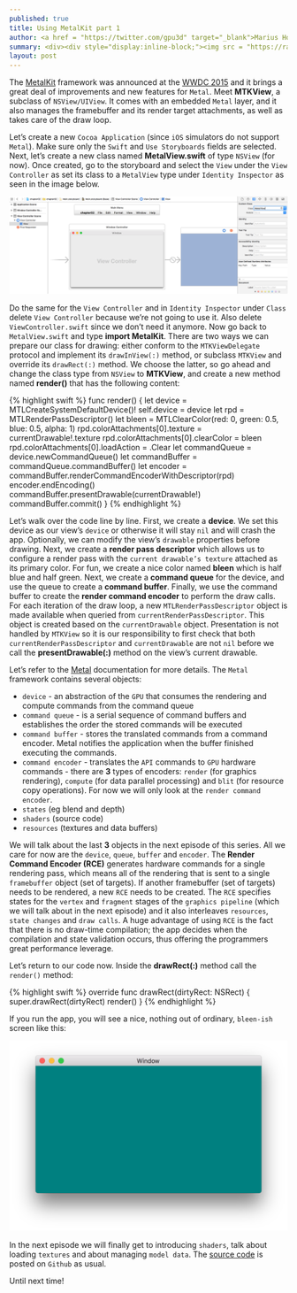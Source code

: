```yaml
---
published: true
title: Using MetalKit part 1
author: <a href = "https://twitter.com/gpu3d" target="_blank">Marius Horga</a>
summary: <div><div style="display:inline-block;"><img src = "https://raw.githubusercontent.com/MetalKit/images/master/chapter02-3.png" alt="Metal" height="150" width="160"></div><div style="display:inline-block; width:75%; padding-left:1.5em; color:grey; vertical-align:middle;">Introducing MetalKit and its specialized Metal view - the MTKView. Using the Metal objects - command queue, render pass descriptor, command buffer, command encoder and drawable - to clear the screen to a custom color.</div></div>
layout: post
---
```

The [MetalKit](https://developer.apple.com/reference/metalkit) framework was announced at the [WWDC 2015](https://developer.apple.com/videos/wwdc2015/) and it brings a great deal of improvements and new features for `Metal`. Meet __MTKView__, a subclass of `NSView/UIView`. It comes with an embedded `Metal` layer, and it also manages the framebuffer and its render target attachments, as well as takes care of the draw loop.

Let’s create a new `Cocoa Application` (since `iOS` simulators do not support `Metal`). Make sure only the `Swift` and `Use Storyboards` fields are selected. Next, let’s create a new class named __MetalView.swift__ of type `NSView` (for now). Once created, go to the storyboard and select the `View` under the `View Controller` as set its class to a `MetalView` type under `Identity Inspector` as seen in the image below. 

![alt text](https://github.com/MetalKit/images/blob/master/chapter02-1.png?raw=true "1")

Do the same for the `View Controller` and in `Identity Inspector` under `Class` delete `View Controller` because we’re not going to use it. Also delete `ViewController.swift` since we don’t need it anymore. Now go back to `MetalView.swift` and type __import MetalKit__. There are two ways we can prepare our class for drawing: either conform to the `MTKViewDelegate` protocol and implement its `drawInView(:)` method, or subclass `MTKView` and override its `drawRect(:)` method. We choose the latter, so go ahead and change the class type from `NSView` to __MTKView__, and create a new method named __render()__ that has the following content:

{% highlight swift %} 
func render() {
    let device = MTLCreateSystemDefaultDevice()!
    self.device = device
    let rpd = MTLRenderPassDescriptor()
    let bleen = MTLClearColor(red: 0, green: 0.5, blue: 0.5, alpha: 1)
    rpd.colorAttachments[0].texture = currentDrawable!.texture
    rpd.colorAttachments[0].clearColor = bleen
    rpd.colorAttachments[0].loadAction = .Clear
    let commandQueue = device.newCommandQueue()
    let commandBuffer = commandQueue.commandBuffer()
    let encoder = commandBuffer.renderCommandEncoderWithDescriptor(rpd)
    encoder.endEncoding()
    commandBuffer.presentDrawable(currentDrawable!)
    commandBuffer.commit()
}
{% endhighlight %}

Let’s walk over the code line by line. First, we create a __device__. We set this device as our view’s `device` or otherwise it will stay `nil` and will crash the app. Optionally, we can modify the view’s `drawable` properties before drawing. Next, we create a __render pass descriptor__ which allows us to configure a render pass with the `current drawable’s texture` attached as its primary color. For fun, we create a nice color named __bleen__ which is half blue and half green. Next, we create a __command queue__ for the device, and use the queue to create a __command buffer__. Finally, we use the command buffer to create the __render command encoder__ to perform the draw calls. For each iteration of the draw loop, a new `MTLRenderPassDescriptor` object is made available when queried from `currentRenderPassDescriptor`. This object is created based on the `currentDrawable` object. Presentation is not handled by `MTKView` so it is our responsibility to first check that both `currentRenderPassDescriptor` and `currentDrawable` are not `nil` before we call the __presentDrawable(:)__ method on the view’s current drawable.

Let’s refer to the [Metal](https://developer.apple.com/metal/) documentation for more details. The `Metal` framework contains several objects:

- `device` - an abstraction of the `GPU` that consumes the rendering and compute commands from the command queue
- `command queue` - is a serial sequence of command buffers and establishes the order the stored commands will be executed
- `command buffer` - stores the translated commands from a command encoder. Metal notifies the application when the buffer finished executing the commands.
- `command encoder` - translates the `API` commands to `GPU` hardware commands - there are __3__ types of encoders: `render` (for graphics rendering), `compute` (for data parallel processing) and `blit` (for resource copy operations). For now we will only look at the `render command encoder`. 
- `states` (eg blend and depth)
- `shaders` (source code)
- `resources` (textures and data buffers)

We will talk about the last __3__ objects in the next episode of this series. All we care for now are the `device`, `queue`, `buffer` and `encoder`. The __Render Command Encoder (RCE)__ generates hardware commands for a single rendering pass, which means all of the rendering that is sent to a single `framebuffer` object (set of targets). If another framebuffer (set of targets) needs to be rendered, a new `RCE` needs to be created. The `RCE` specifies states for the `vertex` and `fragment` stages of the `graphics pipeline` (which we will talk about in the next episode) and it also interleaves `resources`, `state changes` and `draw calls`. A huge advantage of using `RCE` is the fact that there is no draw-time compilation; the app decides when the compilation and state validation occurs, thus offering the programmers great performance leverage.
 
Let’s return to our code now. Inside the __drawRect(:)__ method call the `render()` method:

{% highlight swift %} 
override func drawRect(dirtyRect: NSRect) {
    super.drawRect(dirtyRect)
    render()
}
{% endhighlight %}

If you run the app, you will see a nice, nothing out of ordinary, `bleen-ish` screen like this:

![alt text](https://github.com/MetalKit/images/blob/master/chapter02-2.png?raw=true "2")

In the next episode we will finally get to introducing `shaders`, talk about loading `textures` and about managing `model data`. The [source code](https://github.com/MetalKit/metal) is posted on `Github` as usual.

Until next time!
